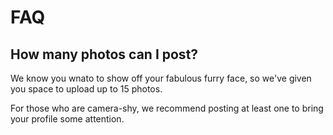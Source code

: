 # FAQ

## How many photos can I post?

We know you wnato to show off your fabulous furry face, so we've given you space to upload up to 15 photos.

For those who are camera-shy, we recommend posting at least one to bring your profile some attention.
